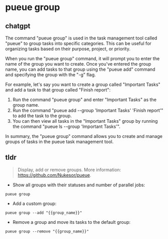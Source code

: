 # pueue group 
## chatgpt 
The command "pueue group" is used in the task management tool called "pueue" to group tasks into specific categories. This can be useful for organizing tasks based on their purpose, project, or priority.

When you run the "pueue group" command, it will prompt you to enter the name of the group you want to create. Once you've entered the group name, you can add tasks to that group using the "pueue add" command and specifying the group with the "-g" flag.

For example, let's say you want to create a group called "Important Tasks" and add a task to that group called "Finish report":

1. Run the command "pueue group" and enter "Important Tasks" as the group name.
2. Run the command "pueue add --group 'Important Tasks' 'Finish report'" to add the task to the group.
3. You can then view all tasks in the "Important Tasks" group by running the command "pueue ls --group 'Important Tasks'".

In summary, the "pueue group" command allows you to create and manage groups of tasks in the pueue task management tool. 

## tldr 
 
> Display, add or remove groups.
> More information: <https://github.com/Nukesor/pueue>.

- Show all groups with their statuses and number of parallel jobs:

`pueue group`

- Add a custom group:

`pueue group --add "{{group_name}}"`

- Remove a group and move its tasks to the default group:

`pueue group --remove "{{group_name}}"`
